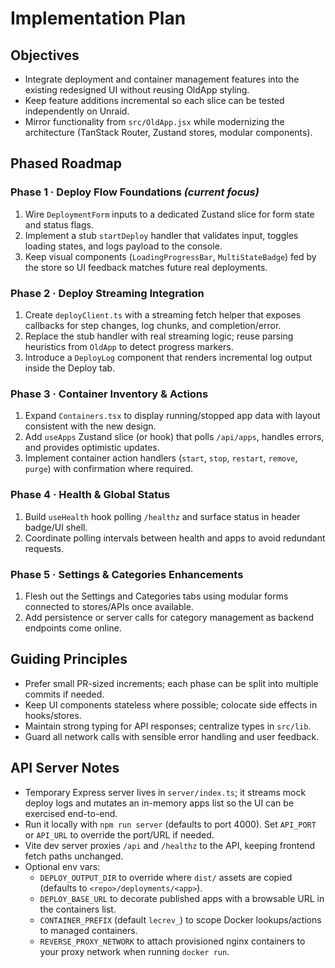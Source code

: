 # Implementation Plan

## Objectives
- Integrate deployment and container management features into the existing redesigned UI without reusing OldApp styling.
- Keep feature additions incremental so each slice can be tested independently on Unraid.
- Mirror functionality from `src/OldApp.jsx` while modernizing the architecture (TanStack Router, Zustand stores, modular components).

## Phased Roadmap

### Phase 1 · Deploy Flow Foundations *(current focus)*
1. Wire `DeploymentForm` inputs to a dedicated Zustand slice for form state and status flags.
2. Implement a stub `startDeploy` handler that validates input, toggles loading states, and logs payload to the console.
3. Keep visual components (`LoadingProgressBar`, `MultiStateBadge`) fed by the store so UI feedback matches future real deployments.

### Phase 2 · Deploy Streaming Integration
1. Create `deployClient.ts` with a streaming fetch helper that exposes callbacks for step changes, log chunks, and completion/error.
2. Replace the stub handler with real streaming logic; reuse parsing heuristics from `OldApp` to detect progress markers.
3. Introduce a `DeployLog` component that renders incremental log output inside the Deploy tab.

### Phase 3 · Container Inventory & Actions
1. Expand `Containers.tsx` to display running/stopped app data with layout consistent with the new design.
2. Add `useApps` Zustand slice (or hook) that polls `/api/apps`, handles errors, and provides optimistic updates.
3. Implement container action handlers (`start`, `stop`, `restart`, `remove`, `purge`) with confirmation where required.

### Phase 4 · Health & Global Status
1. Build `useHealth` hook polling `/healthz` and surface status in header badge/UI shell.
2. Coordinate polling intervals between health and apps to avoid redundant requests.

### Phase 5 · Settings & Categories Enhancements
1. Flesh out the Settings and Categories tabs using modular forms connected to stores/APIs once available.
2. Add persistence or server calls for category management as backend endpoints come online.

## Guiding Principles
- Prefer small PR-sized increments; each phase can be split into multiple commits if needed.
- Keep UI components stateless where possible; colocate side effects in hooks/stores.
- Maintain strong typing for API responses; centralize types in `src/lib`.
- Guard all network calls with sensible error handling and user feedback.

## API Server Notes
- Temporary Express server lives in `server/index.ts`; it streams mock deploy logs and mutates an in-memory apps list so the UI can be exercised end-to-end.
- Run it locally with `npm run server` (defaults to port 4000). Set `API_PORT` or `API_URL` to override the port/URL if needed.
- Vite dev server proxies `/api` and `/healthz` to the API, keeping frontend fetch paths unchanged.
- Optional env vars:
  - `DEPLOY_OUTPUT_DIR` to override where `dist/` assets are copied (defaults to `<repo>/deployments/<app>`).
  - `DEPLOY_BASE_URL` to decorate published apps with a browsable URL in the containers list.
  - `CONTAINER_PREFIX` (default `lecrev_`) to scope Docker lookups/actions to managed containers.
  - `REVERSE_PROXY_NETWORK` to attach provisioned nginx containers to your proxy network when running `docker run`.
